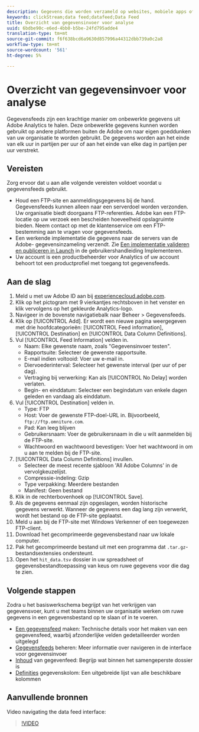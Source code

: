 ```yaml
---
description: Gegevens die worden verzameld op websites, mobiele apps of die worden geüpload met behulp van webservice-API's of gegevensbronnen, worden verwerkt en opgeslagen in Adobe Data Warehouse. Deze onbewerkte klikstreamgegevens vormen de gegevensset die door Adobe Analytics wordt gebruikt.
keywords: clickStream;data feed;datafeed;Data Feed
title: Overzicht van gegevensinvoer voor analyse
uuid: 6bdbe90c-e6ed-4bb0-b5be-24fd795adde4
translation-type: tm+mt
source-git-commit: f6f638bcd6a9630d857996a44312dbb739a0c2a8
workflow-type: tm+mt
source-wordcount: '561'
ht-degree: 5%

---
```



# Overzicht van gegevensinvoer voor analyse

Gegevensfeeds zijn een krachtige manier om onbewerkte gegevens uit Adobe Analytics te halen. Deze onbewerkte gegevens kunnen worden gebruikt op andere platformen buiten de Adobe om naar eigen goeddunken van uw organisatie te worden gebruikt. De gegevens worden aan het einde van elk uur in partijen per uur of aan het einde van elke dag in partijen per uur verstrekt.

## Vereisten

Zorg ervoor dat u aan alle volgende vereisten voldoet voordat u gegevensfeeds gebruikt.

* Houd een FTP-site en aanmeldingsgegevens bij de hand. Gegevensfeeds kunnen alleen naar een serverdoel worden verzonden. Uw organisatie biedt doorgaans FTP-referenties. Adobe kan een FTP-locatie op uw verzoek een bescheiden hoeveelheid opslagruimte bieden. Neem contact op met de klantenservice om een FTP-bestemming aan te vragen voor gegevensfeeds.
* Een werkende implementatie die gegevens naar de servers van de Adobe- gegevensinzameling verzendt. Zie [Een implementatie valideren en publiceren in Launch](/help/implement/launch/validate-publish-prod.md) in de gebruikershandleiding Implementeren.
* Uw account is een productbeheerder voor Analytics of uw account behoort tot een productprofiel met toegang tot gegevensfeeds.

## Aan de slag

1. Meld u met uw Adobe ID aan bij [experiencecloud.adobe.com](https://experiencecloud.adobe.com).
2. Klik op het pictogram met 9 vierkantjes rechtsboven in het venster en klik vervolgens op het gekleurde Analytics-logo.
3. Navigeer in de bovenste navigatiebalk naar Beheer > Gegevensfeeds.
4. Klik op [!UICONTROL Add]. Er wordt een nieuwe pagina weergegeven met drie hoofdcategorieën: [!UICONTROL Feed information], [!UICONTROL Destination] en [!UICONTROL Data Column Definitions].
5. Vul [!UICONTROL Feed Information] velden in.
   * Naam: Elke gewenste naam, zoals &quot;Gegevensinvoer testen&quot;.
   * Rapportsuite: Selecteer de gewenste rapportsuite.
   * E-mail indien voltooid: Voer uw e-mail in.
   * Diervoederinterval: Selecteer het gewenste interval (per uur of per dag).
   * Vertraging bij verwerking: Kan als [!UICONTROL No Delay] worden verlaten.
   * Begin- en einddatum: Selecteer een begindatum van enkele dagen geleden en vandaag als einddatum.
6. Vul [!UICONTROL Destination] velden in.
   * Type: FTP
   * Host: Voer de gewenste FTP-doel-URL in. Bijvoorbeeld, `ftp://ftp.omniture.com`.
   * Pad: Kan leeg blijven
   * Gebruikersnaam: Voer de gebruikersnaam in die u wilt aanmelden bij de FTP-site.
   * Wachtwoord en wachtwoord bevestigen: Voer het wachtwoord in om u aan te melden bij de FTP-site.
7. [!UICONTROL Data Column Definitions] invullen.
   * Selecteer de meest recente sjabloon &#39;All Adobe Columns&#39; in de vervolgkeuzelijst.
   * Compressie-indeling: Gzip
   * Type verpakking: Meerdere bestanden
   * Manifest: Geen bestand
8. Klik in de rechterbovenhoek op [!UICONTROL Save].
9. Als de gegevens eenmaal zijn opgeslagen, worden historische gegevens verwerkt. Wanneer de gegevens een dag lang zijn verwerkt, wordt het bestand op de FTP-site geplaatst.
10. Meld u aan bij de FTP-site met Windows Verkenner of een toegewezen FTP-client.
11. Download het gecomprimeerde gegevensbestand naar uw lokale computer.
12. Pak het gecomprimeerde bestand uit met een programma dat `.tar.gz`-bestandsextensies ondersteunt.
13. Open het `hit_data.tsv` dossier in uw spreadsheet of gegevensbestandtoepassing van keus om ruwe gegevens voor die dag te zien.

## Volgende stappen

Zodra u het basiswerkschema begrijpt van het verkrijgen van gegevensvoer, kunt u met teams binnen uw organisatie werken om ruwe gegevens in een gegevensbestand op te slaan of in te voeren.

* [Een gegevensfeed](create-feed.md) maken: Technische details voor het maken van een gegevensfeed, waarbij afzonderlijke velden gedetailleerder worden uitgelegd
* [Gegevensfeeds](df-manage-feeds.md) beheren: Meer informatie over navigeren in de interface voor gegevensinvoer
* [Inhoud](c-df-contents/datafeeds-contents.md) van gegevenfeed: Begrijp wat binnen het samengeperste dossier is
* [Definities](c-df-contents/datafeeds-reference.md) gegevenskolom: Een uitgebreide lijst van alle beschikbare kolommen

## Aanvullende bronnen

Video navigating the data feed interface:

>[!VIDEO](https://docs.adobe.com/content/help/en/analytics-learn/tutorials/exporting/data-feeds/data-feeds-management-ui.html)
